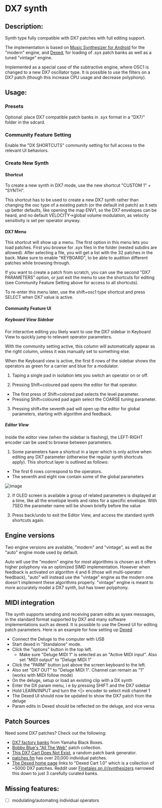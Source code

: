 # DX7 synth

## Description:

Synth type fully compatible with DX7 patches with full editing support.

The implementation is based on
[Music Synthesizer for Android](https://github.com/google/music-synthesizer-for-android) for the
"modern" engine, and [Dexed](https://github.com/asb2m10/dexed), for loading
of .syx patch banks as well as a tuned "vintage" engine.

Implemented as a special case of the subtractive engine, where OSC1 is changed to a new DX7 oscillator type.
It is possible to use the filters on a DX7 patch (though this increase CPU usage and decrease polyphony).

## Usage:

### Presets

Optional: place DX7 compatible patch banks in .syx format in a "DX7/" folder in the sdcard.

### Community Feature Setting

Enable the "DX SHORTCUTS" community setting for full access to the relevant UI behaviors.

### Create New Synth

#### Shortcut

To create a new synth in DX7 mode, use the new shortcut "CUSTOM 1" + "SYNTH".

This shortcut has to be used to create a new DX7 synth
rather than changing the osc type of a existing patch (or the default init patch)
as it sets up better defaults, like opening the map ENV1, so the
DX7 envelopes can be heard, and no default VELOCITY->global volume
modulation, as velocity sensitivity is set per operator anyway.

#### DX7 Menu

This shortcut will show up a menu. The first option in this menu lets you load patches.
First you browse for .syx files in the folder (nested subdirs are allowed).
After selecting a file, you will get a list with the 32 patches in the back.
Make sure to enable "KEYBOARD", to be able to audition different patches while browsing through.

If you want to create a patch from scratch, you can use the second "DX7 PARAMETERS" option,
or just exit the menu to use the shortcuts for editing (see Community Feature Setting above for access to all shortcuts).

To re-enter this menu later, use the shift+osc1 type shortcut and press SELECT when DX7 value is active.

#### Community Feature UI

##### Keyboard View Sidebar

For interactive editing you likely want to use the DX7 sidebar in Keyboard View to quickly jump to relevant operator parameters.

With the community setting active, this column will automatically appear as the right column,
unless it was manually set to something else.

When the Keyboard view is active, the first 6 rows of the sidebar shows the operators as green for a carrier and blue for a modulator.

1. Taping a single pad in isolation lets you switch an operator on or off. 

2. Pressing Shift+coloured pad opens the editor for that operator. 
- The first press of Shift+colored pad selects the level parameter.
- Pressing Shift+coloured pad again select the COARSE tuning parameter.

3. Pressing shift+the seventh pad will open up the editor for global parameters, starting with algorithm and feedback.

##### Editor View

Inside the editor view (when the sidebar is flashing), the LEFT-RIGHT encoder can be used
to browse between parameters.

1. Some parameters have a shortcut in a layer which is only active when editing any DX7 parameter (otherwise the regular synth shortcuts apply). This shortcut layer is outlined as follows:

- The first 6 rows correspond to the operators.
- The seventh and eight row contain some of the global parameters

![image](https://github.com/SynthstromAudible/DelugeFirmware/assets/138174805/7e0d160f-8b1d-4b2c-9534-2a3b0ec31cb8)

2. If OLED screen is available a group of related parameters is displayed at a time, like all the envelope levels and rates
for a specific envelope. With 7SEG the parameter name will be shown briefly before the value

3. Press back/undo to exit the Editor View, and access the standard synth shortcuts again.

## Engine versions

Two engine versions are available, "modern" and "vintage", as well as the "auto" engine
mode used by default.

Auto will use the "modern" engine for _most_ algorithms
is chosen as it offers higher polyphony via an optimized SIMD implementation.
However when feedback is activated on algorithm 4 and 6 (those will multi-operator feedback),
"auto" will instead use the "vintage" engine as the modern one doesn't implement these algorithms properly.
"vintage" engine is meant to more accurately model a DX7 synth, but has lower polyphony.

## MIDI integration

The synth supports sending and receiving param edits as sysex messages, in the standard format supported by DX7 and many
software implementations such as dexed. It is possible to use the Dexed UI for editing patch parameters.
Here is an example for how setting up [Dexed](https://asb2m10.github.io/dexed/)

- Connect the Deluge to the computer with USB
- Start dexed in "Standalone" mode.
- Click the "options" button in the top left.
    - Make sure "Deluge MIDI 1" is selected as an "Active MIDI input". Also set "MIDI output" to "Deluge MIDI 1"
- Click the "PARM" button just above the screen keyboard to the left.
- Also set "DX7 OUT" to "Deluge MIDI 1". Channel can remain as "1" (works with MIDI follow mode)
- On the deluge, setup or load an existing clip with a DX synth
- Enter the DX param menu, i e by pressing SHIFT and the DX7 sidebar
- Hold LEARN/INPUT and turn the <|> encoder to select midi channel 1
- The Dexed UI should now be updated to show the DX7 patch from the deluge
- Param edits in Dexed should be reflected on the deluge, and vice versa

## Patch Sources
Need some DX7 patches? Check out the following:
 - [DX7 factory banks](https://yamahablackboxes.com/collection/yamaha-dx7-synthesizer/patches/) from Yamaha Black Boxes.
 - [Bobby Blue's "All The Web"](http://bobbyblues.recup.ch/yamaha_dx7/dx7_patches.html) patch collection.
 - [This DX7 Cart Does Not Exist](https://www.thisdx7cartdoesnotexist.com/), a random patch bank generator.
 - [patches.fm](https://patches.fm/patches/) has over 20,000 individual patches.
 - [The Dexed home page](https://asb2m10.github.io/dexed/) links to "Dexed Cart 1.0" which is a collection of ~5000 DX7 patches. Reddit user [Finetales on /r/synthesizers](https://www.reddit.com/r/synthesizers/comments/e4jkt7/my_curated_dexeddx7_patches_3_banks/)  narrowed this down to just 3 carefully curated banks.


## Missing features:

- [ ] modulating/automating individual operators

